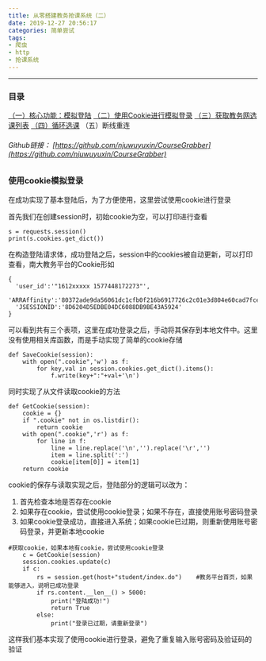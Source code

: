 ```yaml
---
title: 从零搭建教务抢课系统（二）
date: 2019-12-27 20:56:17
categories: 简单尝试
tags:
- 爬虫
- http
- 抢课系统
---
```

----
### 目录
[（一）核心功能：模拟登陆](https://njuwuyuxin.github.io/2019/12/26/%E4%BB%8E%E9%9B%B6%E6%90%AD%E5%BB%BA%E6%95%99%E5%8A%A1%E6%8A%A2%E8%AF%BE%E7%B3%BB%E7%BB%9F%EF%BC%88%E4%B8%80%EF%BC%89/)
[（二）使用Cookie进行模拟登录](https://njuwuyuxin.github.io/2019/12/27/%E4%BB%8E%E9%9B%B6%E6%90%AD%E5%BB%BA%E6%95%99%E5%8A%A1%E6%8A%A2%E8%AF%BE%E7%B3%BB%E7%BB%9F%EF%BC%88%E4%BA%8C%EF%BC%89/)
[（三）获取教务网选课列表](https://njuwuyuxin.github.io/2019/12/28/%E4%BB%8E%E9%9B%B6%E6%90%AD%E5%BB%BA%E6%95%99%E5%8A%A1%E6%8A%A2%E8%AF%BE%E7%B3%BB%E7%BB%9F%EF%BC%88%E4%B8%89%EF%BC%89/)
[（四）循环选课](https://njuwuyuxin.github.io/2019/12/29/%E4%BB%8E%E9%9B%B6%E6%90%AD%E5%BB%BA%E6%95%99%E5%8A%A1%E6%8A%A2%E8%AF%BE%E7%B3%BB%E7%BB%9F%EF%BC%88%E5%9B%9B%EF%BC%89/)
（五）断线重连

###### Github链接： [https://github.com/njuwuyuxin/CourseGrabber](https://github.com/njuwuyuxin/CourseGrabber)

### 使用cookie模拟登录
在成功实现了基本登陆后，为了方便使用，这里尝试使用cookie进行登录

首先我们在创建session时，初始cookie为空，可以打印进行查看
```
s = requests.session()
print(s.cookies.get_dict())
```
在构造登陆请求体，成功登陆之后，session中的cookies被自动更新，可以打印查看，南大教务平台的Cookie形如
```
{
  'user_id':'"1612xxxxx 1577448172273"',
  'ARRAffinity':'80372ade9da56061dc1cfb0f216b6917726c2c01e3d804e60cad7fce0e0af662',
  'JSESSIONID':'8D6204D5EDBE04DC6088DB9BE43A5924'
}
```
可以看到共有三个表项，这里在成功登录之后，手动将其保存到本地文件中。这里没有使用相关库函数，而是手动实现了简单的cookie存储
```
def SaveCookie(session):
    with open(".cookie",'w') as f:
        for key,val in session.cookies.get_dict().items():
            f.write(key+":"+val+'\n')
```
同时实现了从文件读取cookie的方法
```
def GetCookie(session):
    cookie = {}
    if ".cookie" not in os.listdir():
        return cookie
    with open(".cookie",'r') as f:
        for line in f:
            line = line.replace('\n','').replace('\r','')
            item = line.split(':')
            cookie[item[0]] = item[1]
    return cookie
```

cookie的保存与读取实现之后，登陆部分的逻辑可以改为：
1. 首先检查本地是否存在cookie
2. 如果存在cookie，尝试使用cookie登录；如果不存在，直接使用账号密码登录
3. 如果cookie登录成功，直接进入系统；如果cookie已过期，则重新使用账号密码登录，并更新本地cookie
   
```
#获取cookie，如果本地有cookie，尝试使用cookie登录
    c = GetCookie(session)
    session.cookies.update(c)
    if c:
        rs = session.get(host+"student/index.do")    #教务平台首页，如果能够进入，说明已成功登录
        if rs.content.__len__() > 5000:
            print("登陆成功!")
            return True
        else:
            print("登录已过期，请重新登录")
```
这样我们基本实现了使用cookie进行登录，避免了重复输入账号密码及验证码的验证